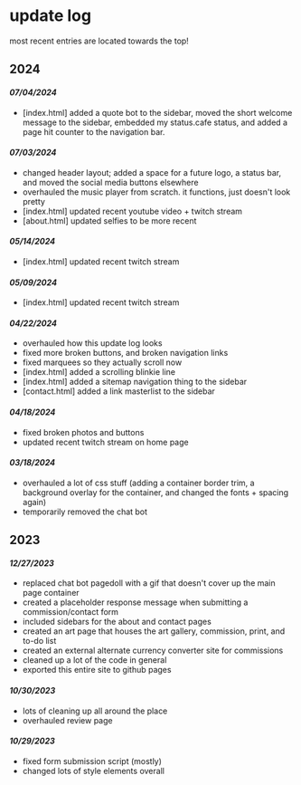 # update log
most recent entries are located towards the top!

## 2024

#### *07/04/2024*
- [index.html] added a quote bot to the sidebar, moved the short welcome message to the sidebar, embedded my status.cafe status, and added a page hit counter to the navigation bar.

#### *07/03/2024*

- changed header layout; added a space for a future logo, a status bar, and moved the social media buttons elsewhere
- overhauled the music player from scratch.  it functions, just doesn't look pretty
- [index.html] updated recent youtube video + twitch stream
- [about.html] updated selfies to be more recent

#### *05/14/2024*

- [index.html] updated recent twitch stream

#### *05/09/2024*

- [index.html] updated recent twitch stream

#### *04/22/2024*

- overhauled how this update log looks
- fixed more broken buttons, and broken navigation links
- fixed marquees so they actually scroll now
- [index.html] added a scrolling blinkie line
- [index.html] added a sitemap navigation thing to the sidebar
- [contact.html] added a link masterlist to the sidebar

#### *04/18/2024*
- fixed broken photos and buttons
- updated recent twitch stream on home page

#### *03/18/2024*
- overhauled a lot of css stuff (adding a container border trim, a background overlay for the container, and changed the fonts + spacing again)
- temporarily removed the chat bot

## 2023

#### *12/27/2023*
- replaced chat bot pagedoll with a gif that doesn't cover up the main page container
- created a placeholder response message when submitting a commission/contact form
- included sidebars for the about and contact pages
- created an art page that houses the art gallery, commission, print, and to-do list
- created an external alternate currency converter site for commissions
- cleaned up a lot of the code in general
- exported this entire site to github pages

#### *10/30/2023*
- lots of cleaning up all around the place
- overhauled review page

#### *10/29/2023*
- fixed form submission script (mostly)
- changed lots of style elements overall
